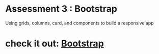 # Assessment 3 : Bootstrap
Using  grids, columns, card, and components to build a responsive app 
# check it out: [Bootstrap](https://hallek7.github.io/hallek7-hallek7.github.io/Dev10-Program/Bootstrap_Assessment/index.html)

